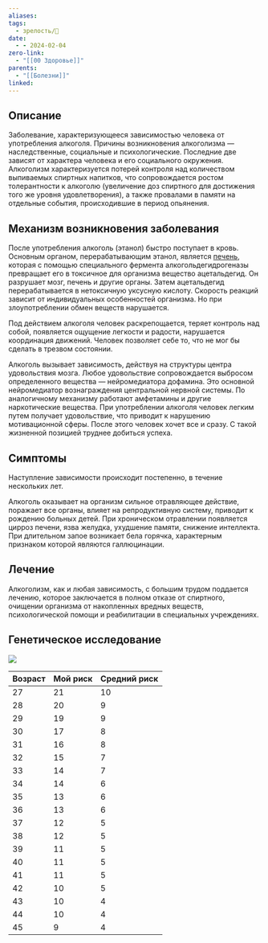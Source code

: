 ```yaml
---
aliases: 
tags:
  - зрелость/🌱
date:
  - - 2024-02-04
zero-link:
  - "[[00 Здоровье]]"
parents:
  - "[[Болезни]]"
linked:
---
```

## Описание
Заболевание, характеризующееся зависимостью человека от употребления алкоголя. Причины возникновения алкоголизма — наследственные, социальные и психологические. Последние две зависят от характера человека и его социального окружения. Алкоголизм характеризуется потерей контроля над количеством выпиваемых спиртных напитков, что сопровождается ростом толерантности к алкоголю (увеличение доз спиртного для достижения того же уровня удовлетворения), а также провалами в памяти на отдельные события, происходившие в период опьянения.
## Механизм возникновения заболевания
После употребления алкоголь (этанол) быстро поступает в кровь. Основным органом, перерабатывающим этанол, является [печень](Печень.md), которая с помощью специального фермента алкогольдегидрогеназы превращает его в токсичное для организма вещество ацетальдегид. Он разрушает мозг, печень и другие органы. Затем ацетальдегид перерабатывается в нетоксичную уксусную кислоту. Скорость реакций зависит от индивидуальных особенностей организма. Но при злоупотреблении обмен веществ нарушается.

Под действием алкоголя человек раскрепощается, теряет контроль над собой, появляется ощущение легкости и радости, нарушается координация движений. Человек позволяет себе то, что не мог бы сделать в трезвом состоянии.

Алкоголь вызывает зависимость, действуя на структуры центра удовольствия мозга. Любое удовольствие сопровождается выбросом определенного вещества — нейромедиатора дофамина. Это основной нейромедиатор вознаграждения центральной нервной системы. По аналогичному механизму работают амфетамины и другие наркотические вещества. При употреблении алкоголя человек легким путем получает удовольствие, что приводит к нарушению мотивационной сферы. После этого человек хочет все и сразу. С такой жизненной позицией труднее добиться успеха.
## Симптомы
Наступление зависимости происходит постепенно, в течение нескольких лет.

Алкоголь оказывает на организм сильное отравляющее действие, поражает все органы, влияет на репродуктивную систему, приводит к рождению больных детей. При хроническом отравлении появляется цирроз печени, язва желудка, ухудшение памяти, снижение интеллекта. При длительном запое возникает бела горячка, характерным признаком которой являются галлюцинации.
## Лечение
Алкоголизм, как и любая зависимость, с большим трудом поддается лечению, которое заключается в полном отказе от спиртного, очищении организма от накопленных вредных веществ, психологической помощи и реабилитации в специальных учреждениях.
## Генетическое исследование
![](Pasted%20image%2020240204133803.png)

| Возраст | Мой риск | Средний риск |
| ---- | ---- | ---- |
| 27 | 21 | 10 |
| 28 | 20 | 9 |
| 29 | 19 | 9 |
| 30 | 17 | 8 |
| 31 | 16 | 8 |
| 32 | 15 | 7 |
| 33 | 14 | 7 |
| 34 | 14 | 6 |
| 35 | 13 | 6 |
| 36 | 13 | 6 |
| 37 | 12 | 5 |
| 38 | 12 | 5 |
| 39 | 11 | 5 |
| 40 | 11 | 5 |
| 41 | 11 | 5 |
| 42 | 10 | 5 |
| 43 | 10 | 4 |
| 44 | 10 | 4 |
| 45 | 9 | 4 |


